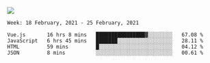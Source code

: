 <!--
**Mat2ja/Mat2ja** is a ✨ _special_ ✨ repository because its `README.md` (this file) appears on your GitHub profile.

Here are some ideas to get you started:

- 🔭 I’m currently working on ...
- 🌱 I’m currently learning ...
- 👯 I’m looking to collaborate on ...
- 🤔 I’m looking for help with ...
- 💬 Ask me about ...
- 📫 How to reach me: ...
- 😄 Pronouns: ...
- ⚡ Fun fact: ...
-->

<img src='https://media.giphy.com/media/xT9IgG50Fb7Mi0prBC/giphy.gif'>

<!--START_SECTION:waka-->
```text
Week: 18 February, 2021 - 25 February, 2021

Vue.js       16 hrs 8 mins   ████████████████▓░░░░░░░░   67.08 % 
JavaScript   6 hrs 45 mins   ███████░░░░░░░░░░░░░░░░░░   28.11 % 
HTML         59 mins         █░░░░░░░░░░░░░░░░░░░░░░░░   04.12 % 
JSON         8 mins          ░░░░░░░░░░░░░░░░░░░░░░░░░   00.61 % 
```
<!--END_SECTION:waka-->
